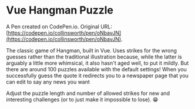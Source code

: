 # Vue Hangman Puzzle

A Pen created on CodePen.io. Original URL: [https://codepen.io/collinsworth/pen/oNbavJN](https://codepen.io/collinsworth/pen/oNbavJN).

The classic game of Hangman, built in Vue. Uses strikes for the wrong guesses rather than the traditional illustration because, while the latter is arguably a little more whimsical, it also hasn't aged well, to put it mildly. But there are around 100 puzzles available with the default settings! When you successfully guess the quote it redirects you to a newspaper page that you can edit to say any news you want

Adjust the puzzle length and number of allowed strikes for new and interesting challenges (or to just make it impossible to lose). 😁
